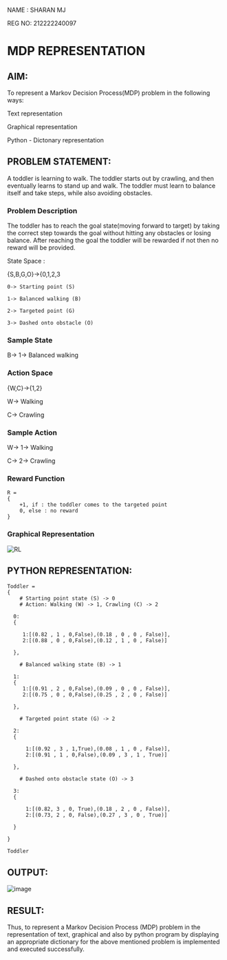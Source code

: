 NAME : SHARAN MJ

REG NO: 212222240097

# MDP REPRESENTATION

## AIM:
To represent a Markov Decision Process(MDP) problem in the following ways:

Text representation

Graphical representation

Python - Dictonary representation

## PROBLEM STATEMENT:

A toddler is learning to walk. The toddler starts out by crawling, and then eventually learns to stand up and walk. The toddler must learn to balance itself and take steps, while also avoiding obstacles.

### Problem Description
The toddler has to reach the goal state(moving forward to target) by taking the correct step towards the goal without hitting any obstacles or losing balance. After reaching the goal the toddler will be rewarded if not then no reward will be provided.

State Space :

{S,B,G,O}->{0,1,2,3
```
0-> Starting point (S)
  
1-> Balanced walking (B)
  
2-> Targeted point (G)

3-> Dashed onto obstacle (O)
```
### Sample State

B-> 1-> Balanced walking

### Action Space

{W,C}->{1,2}

W-> Walking

C-> Crawling

### Sample Action

W-> 1-> Walking

C-> 2-> Crawling

### Reward Function
```
R =
{
    +1, if : the toddler comes to the targeted point
    0, else : no reward
}
```

### Graphical Representation

![RL ](https://github.com/NivethaKumar30/mdp-representation/assets/119559844/82c0d767-6a3d-406b-b31a-d6c013eff33b)


## PYTHON REPRESENTATION:

```
Toddler =
{ 
    # Starting point state (S) -> 0
    # Action: Walking (W) -> 1, Crawling (C) -> 2

  0:
  {

     1:[(0.82 , 1 , 0,False),(0.18 , 0 , 0 , False)],
     2:[(0.88 , 0 , 0,False),(0.12 , 1 , 0 , False)]

  },

    # Balanced walking state (B) -> 1

  1:
  {
     1:[(0.91 , 2 , 0,False),(0.09 , 0 , 0 , False)],
     2:[(0.75 , 0 , 0,False),(0.25 , 2 , 0 , False)]

  },

    # Targeted point state (G) -> 2

  2:
  {

      1:[(0.92 , 3 , 1,True),(0.08 , 1 , 0 , False)],
      2:[(0.91 , 1 , 0,False),(0.09 , 3 , 1 , True)]

  },

    # Dashed onto obstacle state (O) -> 3

  3:
  {

      1:[(0.82, 3 , 0, True),(0.18 , 2 , 0 , False)],
      2:[(0.73, 2 , 0, False),(0.27 , 3 , 0 , True)]

  }

}

Toddler
```

## OUTPUT:

![image](https://github.com/NivethaKumar30/mdp-representation/assets/119559844/157c30a4-976b-4472-b016-45c7b941ebbf)


## RESULT:

Thus, to represent a Markov Decision Process (MDP) problem in the representation of text, graphical and also by python program by displaying an appropriate dictionary for the above mentioned problem is implemented and executed successfully.


